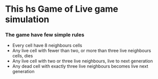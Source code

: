 # This hs Game of Live game simulation 

### The game have few simple rules 

* Every cell have 8 neighbours cells 
* Any live cell with fewer than two, or more than three  live  neighbours cells, dies 
* Any live cell with two or three live neighbours, live to next generation 
* Any dead cell with exactly three live neighbours becomes live next generation 
